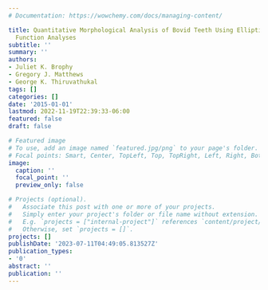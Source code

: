 ```yaml
---
# Documentation: https://wowchemy.com/docs/managing-content/

title: Quantitative Morphological Analysis of Bovid Teeth Using Elliptical Fourier
  Function Analyses
subtitle: ''
summary: ''
authors:
- Juliet K. Brophy
- Gregory J. Matthews
- George K. Thiruvathukal
tags: []
categories: []
date: '2015-01-01'
lastmod: 2022-11-19T22:39:33-06:00
featured: false
draft: false

# Featured image
# To use, add an image named `featured.jpg/png` to your page's folder.
# Focal points: Smart, Center, TopLeft, Top, TopRight, Left, Right, BottomLeft, Bottom, BottomRight.
image:
  caption: ''
  focal_point: ''
  preview_only: false

# Projects (optional).
#   Associate this post with one or more of your projects.
#   Simply enter your project's folder or file name without extension.
#   E.g. `projects = ["internal-project"]` references `content/project/deep-learning/index.md`.
#   Otherwise, set `projects = []`.
projects: []
publishDate: '2023-07-11T04:49:05.813527Z'
publication_types:
- '0'
abstract: ''
publication: ''
---
```

